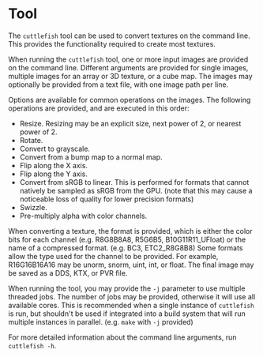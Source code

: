 # Tool

The `cuttlefish` tool can be used to convert textures on the command line. This provides the functionality required to create most textures.

When running the `cuttlefish` tool, one or more input images are provided on the command line. Different arguments are provided for single images, multiple images for an array or 3D texture, or a cube map. The images may optionally be provided from a text file, with one image path per line.

Options are available for common operations on the images. The following operations are provided, and are executed in this order:

* Resize. Resizing may be an explicit size, next power of 2, or nearest power of 2.
* Rotate.
* Convert to grayscale.
* Convert from a bump map to a normal map.
* Flip along the X axis.
* Flip along the Y axis.
* Convert from sRGB to linear. This is performed for formats that cannot natively be sampled as sRGB from the GPU. (note that this may cause a noticeable loss of quality for lower precision formats)
* Swizzle.
* Pre-multiply alpha with color channels.

When converting a texture, the format is provided, which is either the color bits for each channel (e.g. R8G8B8A8, R5G6B5, B10G11R11\_UFloat) or the name of a compressed format. (e.g. BC3, ETC2\_R8G8B8) Some formats allow the type used for the channel to be provided. For example, R16G16B16A16 may be unorm, snorm, uint, int, or float. The final image may be saved as a DDS, KTX, or PVR file.

When running the tool, you may provide the `-j` parameter to use multiple threaded jobs. The number of jobs may be provided, otherwise it will use all available cores. This is recommended when a single instance of `cuttlefish` is run, but shouldn't be used if integrated into a build system that will run multiple instances in parallel. (e.g. `make` with `-j` provided)

For more detailed information about the command line arguments, run `cuttlefish -h`.
